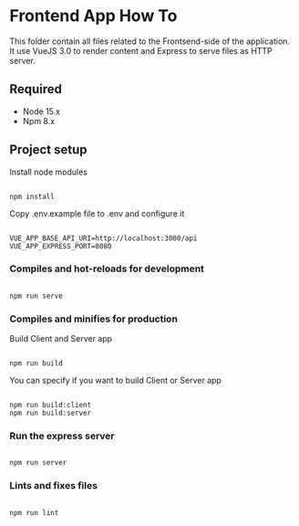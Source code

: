 
# Frontend App How To

  This folder contain all files related to the Frontsend-side of the application.
  It use VueJS 3.0 to render content and Express to serve files as HTTP server.

## Required

* Node 15.x
* Npm 8.x
## Project setup

Install node modules
```

npm install

```


Copy .env.example file to .env and configure it
```

VUE_APP_BASE_API_URI=http://localhost:3000/api
VUE_APP_EXPRESS_PORT=8080

```

  

### Compiles and hot-reloads for development

```

npm run serve

```

  

### Compiles and minifies for production
Build Client and Server app
```

npm run build

```
You can specify if you want to build Client or Server app
```

npm run build:client
npm run build:server

```

### Run the express server
```

npm run server

```

  

### Lints and fixes files

```

npm run lint

```
